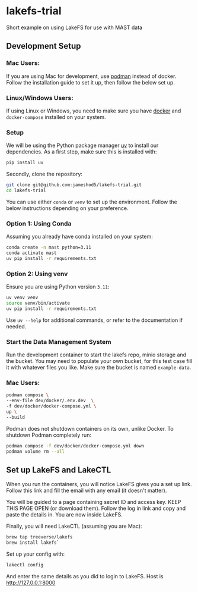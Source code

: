 # lakefs-trial
Short example on using LakeFS for use with MAST data
## Development Setup

### Mac Users:

If you are using Mac for development, use [podman](https://podman.io/docs/installation) instead of docker. Follow the installation guide to set it up, then follow the below set up. 

### Linux/Windows Users:

If using Linux or Windows, you need to make sure you have [docker](https://www.docker.com/get-started/) and `docker-compose` installed on your system.

### Setup

We will be using the Python package manager [uv](https://astral.sh/blog/uv) to install our dependencies. As a first step, make sure this is installed with:
```bash
pip install uv
```
Secondly, clone the repository:
```bash
git clone git@github.com:jameshod5/lakefs-trial.git
cd lakefs-trial
```

You can use either `conda` or `venv` to set up the environment. Follow the below instructions depending on your preference. 
### Option 1: Using Conda
Assuming you already have conda installed on your system:
```bash
conda create -n mast python=3.11
conda activate mast
uv pip install -r requirements.txt
```

### Option 2: Using venv
Ensure you are using Python version `3.11`:
```bash
uv venv venv
source venv/bin/activate
uv pip install -r requirements.txt
```

Use `uv --help` for additional commands, or refer to the documentation if needed.

### Start the Data Management System
Run the development container to start the lakefs repo, minio storage and the bucket. You may need to populate your own bucket, for this test case fill it with whatever files you like. Make sure the bucket is named `example-data`.

### Mac Users:

```bash
podman compose \
--env-file dev/docker/.env.dev  \
-f dev/docker/docker-compose.yml \
up \
--build
```

Podman does not shutdown containers on its own, unlike Docker. To shutdown Podman completely run:

```bash
podman compose -f dev/docker/docker-compose.yml down   
podman volume rm --all
```

## Set up LakeFS and LakeCTL

When you run the containers, you will notice LakeFS gives you a set up link. Follow this link and fill the email with any email (it doesn't matter). 

You will be guided to a page containing secret ID and access key. KEEP THIS PAGE OPEN (or download them). Follow the log in link and copy and paste the details in. You are now inside LakeFS.

Finally, you will need LakeCTL (assuming you are Mac):

```bash
brew tap treeverse/lakefs
brew install lakefs`
```

Set up your config with:

```bash
lakectl config
```

And enter the same details as you did to login to LakeFS. Host is http://127.0.0.1:8000